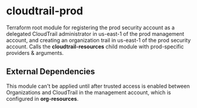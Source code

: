 # cloudtrail-prod

Terraform root module for registering the prod security account as a delegated CloudTrail administrator in us-east-1 of the prod management account, and creating an organization trail in us-east-1 of the prod security account. Calls the **cloudtrail-resources** child module with prod-specific providers & arguments.

## External Dependencies

This module can't be applied until after trusted access is enabled between Organizations and CloudTrail in the management account, which is configured in **org-resources**.
